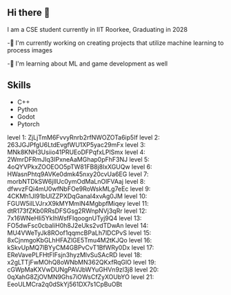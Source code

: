 ## Hi there 👋
I am a CSE student currently in IIT Roorkee, Graduating in 2028

-🔭 I'm currently working on creating projects that utilize machine learning to process images

-🌱 I'm learning about ML and game development as well 

## Skills
- C++
- Python
- Godot
- Pytorch 
<!--
**ManjotSingh08x/ManjotSingh08x** is a ✨ _special_ ✨ repository because its `README.md` (this file) appears on your GitHub profile.

Here are some ideas to get you started:

- 🔭 I’m currently working on ...
- 🌱 I’m currently learning ...
- 👯 I’m looking to collaborate on ...
- 🤔 I’m looking for help with ...
- 💬 Ask me about ...
- 📫 How to reach me: ...
- 😄 Pronouns: ...
- ⚡ Fun fact: ...
-->

level  1: ZjLjTmM6FvvyRnrb2rfNWOZOTa6ip5If
level  2: 263JGJPfgU6LtdEvgfWU1XP5yac29mFx
level  3: MNk8KNH3Usiio41PRUEoDFPqfxLPlSmx
level  4: 2WmrDFRmJIq3IPxneAaMGhap0pFhF3NJ
level  5: 4oQYVPkxZOOEOO5pTW81FB8j8lxXGUQw 
level  6: HWasnPhtq9AVKe0dmk45nxy20cvUa6EG
level  7: morbNTDkSW6jIlUc0ymOdMaLnOlFVAaj
level  8: dfwvzFQi4mU0wfNbFOe9RoWskMLg7eEc
level  9: 4CKMh1JI91bUIZZPXDqGanal4xvAg0JM
level 10: FGUW5ilLVJrxX9kMYMmlN4MgbpfMiqey
level 11: dtR173fZKb0RRsDFSGsg2RWnpNVj3qRr
level 12: 7x16WNeHIi5YkIhWsfFIqoognUTyj9Q4
level 13: FO5dwFsc0cbaIiH0h8J2eUks2vdTDwAn
level 14: MU4VWeTyJk8ROof1qqmcBPaLh7lDCPvS
level 15: 8xCjnmgoKbGLhHFAZlGE5Tmu4M2tKJQo
level 16: kSkvUpMQ7lBYyCM4GBPvCvT1BfWRy0Dx
level 17: EReVavePLFHtFlFsjn3hyzMlvSuSAcRD
level 18: x2gLTTjFwMOhQ8oWNbMN362QKxfRqGlO
level 19: cGWpMaKXVwDUNgPAVJbWYuGHVn9zl3j8
level 20: 0qXahG8ZjOVMN9Ghs7iOWsCfZyXOUbYO
level 21: EeoULMCra2q0dSkYj561DX7s1CpBuOBt
